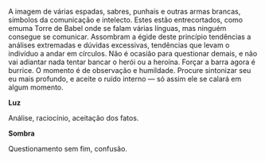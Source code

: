 A imagem de várias espadas, sabres, punhais e outras armas brancas, símbolos
da comunicação e intelecto. Estes estão entrecortados, como emuma Torre de
Babel onde se falam várias línguas, mas ninguém consegue se comunicar.
Assombram a égide deste princípio tendências a análises extremadas e dúvidas
excessivas, tendências que levam o indivíduo a andar em círculos. Não é
ocasião para questionar demais, e não vai adiantar nada tentar bancar o herói
ou a heroína. Forçar a barra agora é burrice. O momento é de observação e
humildade. Procure sintonizar seu eu mais profundo, e aceite o ruído interno —
só assim ele se calará em algum momento.

**Luz**

Análise, raciocínio, aceitação dos fatos.

**Sombra**

Questionamento sem fim, confusão.

